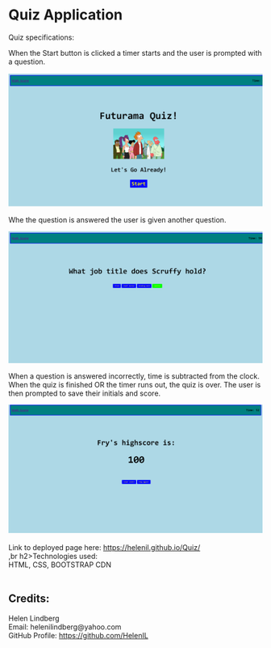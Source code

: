 # Quiz Application

Quiz specifications:

When the Start button is clicked a timer starts and the user is prompted with a question.

<img src="Assets/quizPic.png" alt="quiz start page">

Whe the question is answered the user is given another question. 

<img src="Assets/quizPic2.png" alt="quiz question page">

When a question is answered incorrectly, time is subtracted from the clock. When the quiz is finished OR the timer runs out, the quiz is over. The user is then prompted to save their initials and score.

<img src="Assets/quizPic3.png" alt="quiz high score page"><br><br>
Link to deployed page here: <a href="https://helenil.github.io/Quiz/">https://helenil.github.io/Quiz/</a><br>,br
h2>Technologies used:</h2><br>
HTML, CSS, BOOTSTRAP CDN<br><br>
<h2>Credits:</h2>
Helen Lindberg<br>
Email: helenilindberg@yahoo.com<br>
GitHub Profile: <a href="https://github.com/HelenIL">https://github.com/HelenIL</a><br><br>
